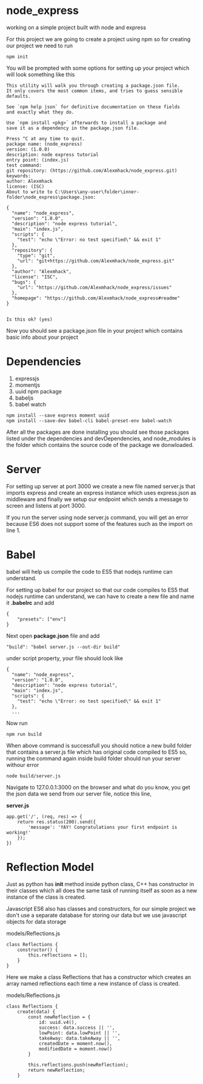 # node_express
working on a simple project built with node and express

For this project we are going to create a project using npm so for creating our project we 
need to run

```
npm init
```

You will be prompted with some options for setting up your project which will look something 
like this

```
This utility will walk you through creating a package.json file.
It only covers the most common items, and tries to guess sensible defaults.

See `npm help json` for definitive documentation on these fields
and exactly what they do.

Use `npm install <pkg>` afterwards to install a package and
save it as a dependency in the package.json file.

Press ^C at any time to quit.
package name: (node_express)
version: (1.0.0)
description: node express tutorial
entry point: (index.js)
test command:
git repository: (https://github.com/Alexmhack/node_express.git)
keywords:
author: Alexmhack
license: (ISC)
About to write to C:\Users\any-user\folder\inner-folder\node_express\package.json:

{
  "name": "node_express",
  "version": "1.0.0",
  "description": "node express tutorial",
  "main": "index.js",
  "scripts": {
    "test": "echo \"Error: no test specified\" && exit 1"
  },
  "repository": {
    "type": "git",
    "url": "git+https://github.com/Alexmhack/node_express.git"
  },
  "author": "Alexmhack",
  "license": "ISC",
  "bugs": {
    "url": "https://github.com/Alexmhack/node_express/issues"
  },
  "homepage": "https://github.com/Alexmhack/node_express#readme"
}


Is this ok? (yes)
```

Now you should see a package.json file in your project which contains basic info about your 
project

# Dependencies
1. expressjs
2. momentjs
3. uuid npm package
4. babeljs
5. babel watch

```
npm install --save express moment uuid
npm install --save-dev babel-cli babel-preset-env babel-watch
```

After all the packages are done installing you should see those packages listed under the 
dependencies and devDependencies, and node_modules is the folder which contains the source 
code of the package we donwloaded.

# Server
For setting up server at port 3000 we create a new file named server.js that imports express
and create an express instance which uses express.json as middleware and finally we setup our
endpoint which sends a message to screen and listens at port 3000.

If you run the server using node server.js command, you will get an error because ES6 does not
support some of the features such as the import on line 1.

# Babel
babel will help us compile the code to ES5 that nodejs runtime can understand.

For setting up babel for our project so that our code compiles to ES5 that nodejs runtime can
understand, we can have to create a new file and name it **.babelrc** and add 

```
{
	"presets": ["env"]
}
```

Next open **package.json** file and add

```
"build": "babel server.js --out-dir build"
```

under script property, your file should look like

```
{
  "name": "node_express",
  "version": "1.0.0",
  "description": "node express tutorial",
  "main": "index.js",
  "scripts": {
    "test": "echo \"Error: no test specified\" && exit 1"
  },
  ...
```

Now run

```
npm run build
```

When above command is successfull you should notice a new build folder that contains a 
server.js file which has original code compiled to ES5 so, running the command again inside
build folder should run your server withour error

```
node build/server.js
```

Navigate to 127.0.0.1:3000 on the browser and what do you know, you get the json data we send
from our server file, notice this line,

**server.js**
```
app.get('/', (req, res) => {
	return res.status(200).send({
		'message': 'YAY! Congratulations your first endpoint is working!'
	});
})
```

# Reflection Model
Just as python has __init__ method inside python class, C++ has constructor in their classes
which all does the same task of running itself as soon as a new instance of the class is 
created.

Javascript ES6 also has classes and constructors, for our simple project we don't use a
separate database for storing our data but we use javascript objects for data storage

models/Reflections.js
```
class Reflections {
	constructor() {
		this.reflections = [];
	}
}
```

Here we make a class Reflections that has a constructor which creates an array named 
reflections each time a new instance of class is created.

models/Reflections.js
```
class Reflections {
	create(data) {
		const newReflection = {
			id: uuid.v4(),
			success: data.success || '',
			lowPoint: data.lowPoint || '',
			takeAway: data.takeAway || '',
			createdDate = moment.now(),
			modifiedDate = moment.now()
		}

		this.reflections.push(newReflection);
		return newReflection;
	}
```
